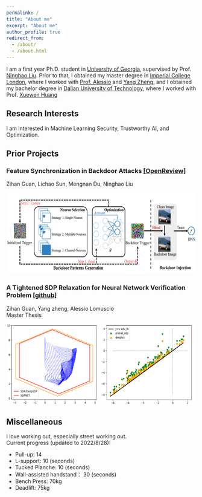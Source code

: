 ```yaml
---
permalink: /
title: "About me"
excerpt: "About me"
author_profile: true
redirect_from: 
  - /about/
  - /about.html
---
```

I am a first year Ph.D. student in [University of Georgia](https://www.uga.edu/), supervised by Prof. [Ninghao Liu](https://cobweb.cs.uga.edu/~ninghaoliu/). Prior to that, I obtained my master degree in [Imperial College London](https://www.imperial.ac.uk/), where I worked with [Prof. Alessio](https://www.imperial.ac.uk/people/a.lomuscio) and [Yang Zheng](https://zhengy09.github.io), and I obtained my bachelor degree in [Dalian University of Technology](http://en.dlut.edu.cn/), where I worked with Prof. [Xuewen Huang](http://faculty.dlut.edu.cn/2006011040/zh_CN/index.htm)


## Research Interests
I am interested in Machine Learning Security, Trustworthy AI, and Optimization.


## Prior Projects
### Feature Synchronization in Backdoor Attacks  [[OpenReview]](https://openreview.net/pdf?id=wxyLBOk-ag)
Zihan Guan, Lichao Sun, Mengnan Du, Ninghao Liu
<div>
<img src="/images/dba.png" alt="DBA"  width="576" height="216"/>
</div>

### A Tightened SDP Relaxation for Neural Network Verification Problem [[github]](https://github.com/soc-ucsd/verification)
Zihan Guan, Yang zheng, Alessio Lomuscio \
Master Thesis
<div>
<img src="/images/verification.png" alt="Verfication"  width="576" height="216"/>
</div>


## Miscellaneous
I love working out, especially street working out. \
Current progress (updated to 2022/8/28):
- Pull-up: 14
- L-support: 10 (seconds)
- Tucked Planche: 10 (seconds)  
- Wall-assisted handstand： 30 (seconds)  
- Bench Press: 70kg
- Deadlift: 75kg